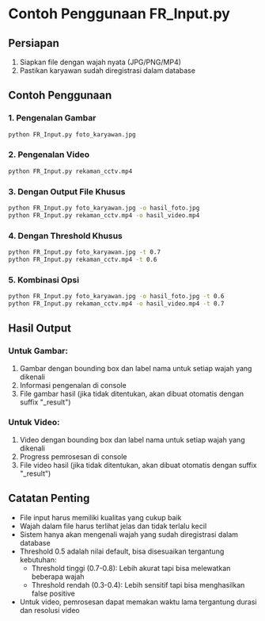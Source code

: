 # Contoh Penggunaan FR_Input.py

## Persiapan

1. Siapkan file dengan wajah nyata (JPG/PNG/MP4)
2. Pastikan karyawan sudah diregistrasi dalam database

## Contoh Penggunaan

### 1. Pengenalan Gambar
```bash
python FR_Input.py foto_karyawan.jpg
```

### 2. Pengenalan Video
```bash
python FR_Input.py rekaman_cctv.mp4
```

### 3. Dengan Output File Khusus
```bash
python FR_Input.py foto_karyawan.jpg -o hasil_foto.jpg
python FR_Input.py rekaman_cctv.mp4 -o hasil_video.mp4
```

### 4. Dengan Threshold Khusus
```bash
python FR_Input.py foto_karyawan.jpg -t 0.7
python FR_Input.py rekaman_cctv.mp4 -t 0.6
```

### 5. Kombinasi Opsi
```bash
python FR_Input.py foto_karyawan.jpg -o hasil_foto.jpg -t 0.6
python FR_Input.py rekaman_cctv.mp4 -o hasil_video.mp4 -t 0.7
```

## Hasil Output

### Untuk Gambar:
1. Gambar dengan bounding box dan label nama untuk setiap wajah yang dikenali
2. Informasi pengenalan di console
3. File gambar hasil (jika tidak ditentukan, akan dibuat otomatis dengan suffix "_result")

### Untuk Video:
1. Video dengan bounding box dan label nama untuk setiap wajah yang dikenali
2. Progress pemrosesan di console
3. File video hasil (jika tidak ditentukan, akan dibuat otomatis dengan suffix "_result")

## Catatan Penting

- File input harus memiliki kualitas yang cukup baik
- Wajah dalam file harus terlihat jelas dan tidak terlalu kecil
- Sistem hanya akan mengenali wajah yang sudah diregistrasi dalam database
- Threshold 0.5 adalah nilai default, bisa disesuaikan tergantung kebutuhan:
  - Threshold tinggi (0.7-0.8): Lebih akurat tapi bisa melewatkan beberapa wajah
  - Threshold rendah (0.3-0.4): Lebih sensitif tapi bisa menghasilkan false positive
- Untuk video, pemrosesan dapat memakan waktu lama tergantung durasi dan resolusi video